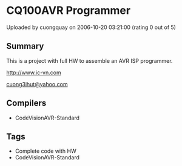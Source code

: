 # CQ100AVR Programmer

Uploaded by cuongquay on 2006-10-20 03:21:00 (rating 0 out of 5)

## Summary

This is a project with full HW to assemble an AVR ISP programmer.  

<http://www.ic-vn.com>  

[cuong3ihut@yahoo.com](mailto:cuong3ihut@yahoo.com)

## Compilers

- CodeVisionAVR-Standard

## Tags

- Complete code with HW
- CodeVisionAVR-Standard
